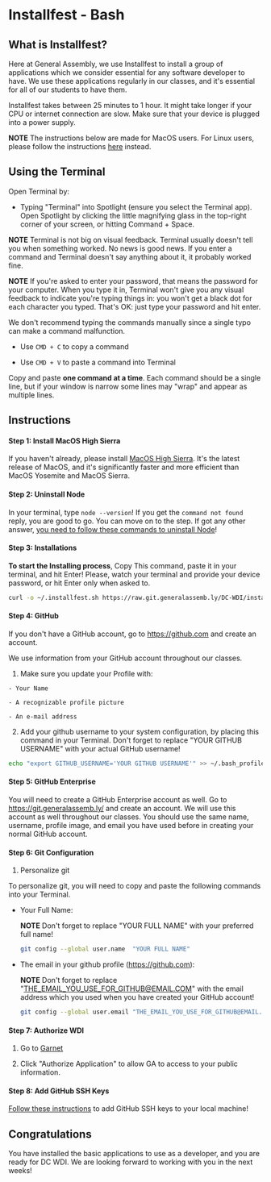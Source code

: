 # Installfest - Bash

## What is Installfest?

  Here at General Assembly, we use Installfest to install a group of applications which we consider essential for any software developer to have. We use these applications regularly in our classes, and it's essential for all of our students to have them.

  Installfest takes between 25 minutes to 1 hour. It might take longer if your CPU or internet connection are slow. Make sure that your device is plugged into a power supply.

  **NOTE** The instructions below are made for MacOS users. For Linux users, please follow the instructions [here](./installfest_linux.md) instead.


## Using the Terminal

  Open Terminal by:

  - Typing "Terminal" into Spotlight (ensure you select the Terminal app). Open Spotlight by clicking the little magnifying glass in the top-right corner of your screen, or hitting Command + Space.

  **NOTE** Terminal is not big on visual feedback. Terminal usually doesn't tell you when something worked. No news is good news. If you enter a command and Terminal doesn't say anything about it, it probably worked fine.

  **NOTE** If you're asked to enter your password, that means the password for your computer. When you type it in, Terminal won't give you any visual feedback to indicate you're typing things in: you won't get a black dot for each character you typed. That's OK: just type your password and hit enter.

  We don't recommend typing the commands manually since a single typo can make a command malfunction.

  - Use `CMD + C` to copy a command

  - Use `CMD + V` to paste a command into Terminal

  Copy and paste **one command at a time**. Each command should be a single line, but if your window is narrow some lines may "wrap" and appear as multiple lines.

## Instructions

#### Step 1: Install MacOS High Sierra

  If you haven't already, please install [MacOS High Sierra](https://itunes.apple.com/us/app/macos-high-sierra/id1246284741?mt=12&l=en-us&ls=1). It's the latest release of MacOS, and it's significantly faster and more efficient than MacOS Yosemite and MacOS Sierra.

#### Step 2: Uninstall Node

  In your terminal, type `node --version`! If you get the `command not found` reply, you are good to go. You can move on to the step. If got any other answer, [you need to follow these commands to uninstall Node](./uninstall_node.md)!

#### Step 3: Installations

  **To start the Installing process**, Copy This command, paste it in your terminal, and hit Enter! Please, watch your terminal and provide your device password, or hit Enter only when asked to.

  ```bash
  curl -o ~/.installfest.sh https://raw.git.generalassemb.ly/DC-WDI/installfest/master/installfest.sh && source ~/.installfest.sh

  ```

#### Step 4: GitHub

  If you don't have a GitHub account, go to https://github.com and create an account.

  We use information from your GitHub account throughout our classes.

  1. Make sure you update your Profile with:

    - Your Name

    - A recognizable profile picture

    - An e-mail address

  2. Add your github username to your system configuration, by placing this command in your Terminal. Don't forget to replace "YOUR GITHUB USERNAME" with your actual GitHub username!

  ```bash
  echo "export GITHUB_USERNAME='YOUR GITHUB USERNAME'" >> ~/.bash_profile
  ```

#### Step 5: GitHub Enterprise

  You will need to create a GitHub Enterprise account as well. Go to https://git.generalassemb.ly/ and create an account. We will use this account as well throughout our classes. You should use the same name, username, profile image, and email you have used before in creating your normal GitHub account.

#### Step 6: Git Configuration

1. Personalize git

  To personalize git, you will need to copy and paste the following commands into your Terminal.

- Your Full Name:

  **NOTE** Don't forget to replace "YOUR FULL NAME" with your preferred full name!

  ```bash
  git config --global user.name  "YOUR FULL NAME"
  ```

- The email in your github profile (https://github.com):

  **NOTE** Don't forget to replace "THE_EMAIL_YOU_USE_FOR_GITHUB@EMAIL.COM" with the email address which you used when you have created your GitHub account!

  ```bash
  git config --global user.email "THE_EMAIL_YOU_USE_FOR_GITHUB@EMAIL.COM"
  ```

#### Step 7: Authorize WDI

  1. Go to [Garnet](https://ga-garnet-production.herokuapp.com/github/authorize?invite_code=2a2ed788a364e23dcc4c08b9b812d17d)

  2. Click "Authorize Application" to allow GA to access to your public information.

#### Step 8: Add GitHub SSH Keys

  [Follow these instructions](./git-ssh.md) to add GitHub SSH keys to your local machine!


## Congratulations

  You have installed the basic applications to use as a developer, and you are ready for DC WDI. We are looking forward to working with you in the next weeks!
